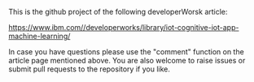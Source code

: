 This is the github project of the following developerWorsk article:

https://www.ibm.com//developerworks/library/iot-cognitive-iot-app-machine-learning/

In case you have questions please use the "comment" function on the article page mentioned above. You are also welcome to raise issues or submit pull requests to the repository if you like.
